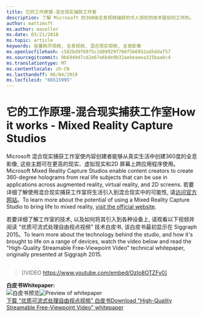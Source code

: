 ```yaml
---
title: 它的工作原理-混合现实捕获工作室
description: 了解 Microsoft 的360级全息视频捕获的令人惊叹的技术是如何工作的。
author: mattzmsft
ms.author: mazeller
ms.date: 03/21/2018
ms.topic: article
keywords: 容量耗尽视频, 全息视频, 混合现实视频, 全息影像
ms.openlocfilehash: c582bd976975c1889929f760f5b6932ad5ddaf57
ms.sourcegitcommit: 9b6949d7cd2e67e6bde9b32aebeaeea325baa6c4
ms.translationtype: MT
ms.contentlocale: zh-CN
ms.lasthandoff: 06/04/2019
ms.locfileid: "66515995"
---
```

# <a name="how-it-works---mixed-reality-capture-studios"></a><span data-ttu-id="f51ab-104">它的工作原理-混合现实捕获工作室</span><span class="sxs-lookup"><span data-stu-id="f51ab-104">How it works - Mixed Reality Capture Studios</span></span>

<span data-ttu-id="f51ab-105">Microsoft 混合现实捕获工作室使内容创建者能够从真实生活中创建360度的全息影像, 这些主题可在更高的现实、虚拟现实和2D 屏幕上跨应用程序使用。</span><span class="sxs-lookup"><span data-stu-id="f51ab-105">Microsoft Mixed Reality Capture Studios enable content creators to create 360-degree holograms from real life subjects that can be use in applications across augmented reality, virtual reality, and 2D screens.</span></span> <span data-ttu-id="f51ab-106">若要详细了解使用混合现实捕获工作室将生活引入到混合现实中的可能性, 请[访问官方网站](https://www.microsoft.com/en-us/mixed-reality/capture-studios)。</span><span class="sxs-lookup"><span data-stu-id="f51ab-106">To learn more about the potential of using a Mixed Reality Capture Studio to bring life to mixed reality, [visit the official website](https://www.microsoft.com/en-us/mixed-reality/capture-studios).</span></span>

<span data-ttu-id="f51ab-107">若要详细了解工作室的技术, 以及如何将其引入到各种设备上, 请观看以下视频并阅读 "优质可流式处理自由视点视频" 技术白皮书, 该白皮书最初显示在 Siggraph 2015。</span><span class="sxs-lookup"><span data-stu-id="f51ab-107">To learn more about the technology behind the studio, and how it's brought to life on a range of devices, watch the video below and read the "High-Quality Streamable Free-Viewpoint Video" technical whitepaper, originally presented at Siggraph 2015.</span></span>
<br>
<br>
>[!VIDEO https://www.youtube.com/embed/OzIo8OTZFy0]


<span data-ttu-id="f51ab-108">**白皮书**</span><span class="sxs-lookup"><span data-stu-id="f51ab-108">**Whitepaper:**</span></span><br>
<span data-ttu-id="f51ab-109">![白皮书预览](images/siggraph-whitepaper-thumb-200px.png)</span><span class="sxs-lookup"><span data-stu-id="f51ab-109">![Preview of whitepaper](images/siggraph-whitepaper-thumb-200px.png)</span></span><br>
[<span data-ttu-id="f51ab-110">下载 "优质可流式处理自由视点视频" 白皮书</span><span class="sxs-lookup"><span data-stu-id="f51ab-110">Download "High-Quality Streamable Free-Viewpoint Video" whitepaper</span></span>](images/high-quality-streamable-free-viewpoint-video.pdf)

